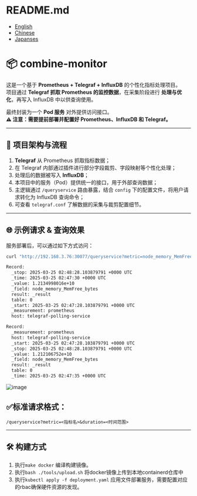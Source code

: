 # README.md
- [English](README.EN.md)
- [Chinese](README.md)
- [Japanses](README.JP.md)

# 📦 combine-monitor

这是一个基于 **Prometheus + Telegraf + InfluxDB** 的个性化指标处理项目。  
项目通过 **Telegraf 抓取 Prometheus 的监控数据**，在采集阶段进行 **处理与优化**，再写入 InfluxDB 中以供查询使用。

最终封装为一个 **Pod 服务** 对外提供访问接口。  
**⚠️ 注意：需要提前部署并配置好 Prometheus、InfluxDB 和 Telegraf。**

---

## 🧩 项目架构与流程

1. **Telegraf** 从 Prometheus 抓取指标数据；
2. 在 Telegraf 内部通过插件进行部分字段裁剪、字段映射等个性化处理；
3. 处理后的数据被写入 **InfluxDB**；
4. 本项目中的服务（Pod）提供统一的接口，用于外部查询数据；
5. 主逻辑通过 `/queryservice` 路由暴露，结合 `config` 下的配置文件，将用户请求转化为 InfluxDB 查询命令；
6. 可查看 `telegraf.conf` 了解数据的采集与裁剪配置细节。

---

## 🌐 示例请求 & 查询效果

服务部署后，可以通过如下方式访问：

```bash
curl "http://192.168.3.76:30077/queryservice?metric=node_memory_MemFree_bytes&duration=1m"

Record:
  _stop: 2025-03-25 02:48:28.103879791 +0000 UTC
  _time: 2025-03-25 02:47:30 +0000 UTC
  _value: 1.2134998016e+10
  _field: node_memory_MemFree_bytes
  result: _result
  table: 0
  _start: 2025-03-25 02:47:28.103879791 +0000 UTC
  _measurement: prometheus
  host: telegraf-polling-service

Record:
  _measurement: prometheus
  host: telegraf-polling-service
  _start: 2025-03-25 02:47:28.103879791 +0000 UTC
  _stop: 2025-03-25 02:48:28.103879791 +0000 UTC
  _value: 1.212106752e+10
  _field: node_memory_MemFree_bytes
  result: _result
  table: 0
  _time: 2025-03-25 02:47:35 +0000 UTC
```
![image](https://github.com/user-attachments/assets/0221566f-9c6c-440c-b107-611817653acc)

## ✅**标准请求格式：**
`/queryservice?metric=<指标名>&duration=<时间范围>`

---
## 🛠️ 构建方式
1. 执行`make docker` 编译构建镜像。
2. 执行`bash ./tools/upload.sh` 将docker镜像上传到本地containerd仓库中
3. 执行`kubectl apply -f deployment.yaml` 应用文件部署服务，需要配置对应的rbac确保硬件资源的发现。



